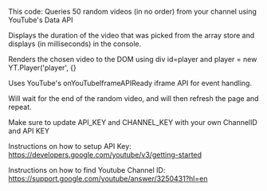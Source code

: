 This code: Queries 50 random videos (in no order) from your channel using YouTube's Data API

Displays the duration of the video that was picked from the array store and displays (in milliseconds) in the console.

Renders the chosen video to the DOM using div id=player and player = new YT.Player('player', {}

Uses YouTube's onYouTubeIframeAPIReady iframe API for event handling.

Will wait for the end of the random video, and will then refresh the page and repeat.

Make sure to update API_KEY and CHANNEL_KEY with your own ChannelID and API KEY

Instructions on how to setup API Key: https://developers.google.com/youtube/v3/getting-started

Instructions on how to find Youtube Channel ID: https://support.google.com/youtube/answer/3250431?hl=en
